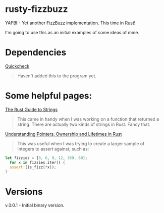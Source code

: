 # rusty-fizzbuzz
YAFBI - Yet another [FizzBuzz](http://c2.com/cgi/wiki?FizzBuzzTest) implementation. This time in [Rust](https://www.rust-lang.org/)!

I'm going to use this as an initial examples of some ideas of mine. 

Dependencies
============

[Quickcheck](https://github.com/BurntSushi/quickcheck)

> Haven't added this to the program yet.

Some helpful pages:
===================

[The Rust Guide to Strings](http://smallcultfollowing.com/rust-int-variations/imem-umem/guide-strings.html)

> This came in handy when I was working on a function that returned a string. 
> There are actually two kinds of strings in Rust. Fancy that.


[Understanding Pointers, Ownership and Lifetimes in Rust](http://paulkoerbitz.de/posts/Understanding-Pointers-Ownership-and-Lifetimes-in-Rust.html)

> This was useful when I was trying to create a larger sample of integers to assert against, such as:

```rust
let fizzies = [3, 6, 9, 12, 300, 60];
  for x in fizzies.iter() {
  assert!(is_fizz(*x));
}
```

Versions
========

v.0.0.1 - Initial binary version.

